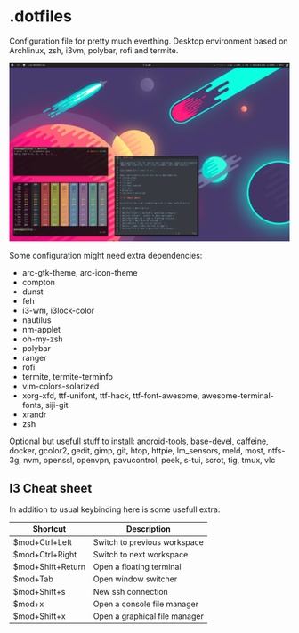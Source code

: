 # .dotfiles

Configuration file for pretty much everthing. Desktop environment based on Archlinux, zsh, i3vm, polybar, rofi and termite.

![screenshot](screenshot.png)

Some configuration might need extra dependencies: 
* arc-gtk-theme, arc-icon-theme
* compton
* dunst
* feh
* i3-wm, i3lock-color
* nautilus
* nm-applet
* oh-my-zsh
* polybar
* ranger
* rofi
* termite, termite-terminfo
* vim-colors-solarized
* xorg-xfd, ttf-unifont, ttf-hack, ttf-font-awesome, awesome-terminal-fonts, siji-git 
* xrandr
* zsh

Optional but usefull stuff to install:
android-tools, base-devel, caffeine, docker, gcolor2, gedit, gimp, git, htop, httpie, lm_sensors, meld, most, ntfs-3g, nvm, openssl, openvpn, pavucontrol, peek, s-tui, scrot, tig, tmux, vlc

## I3 Cheat sheet

In addition to usual keybinding here is some usefull extra: 

| Shortcut | Description |
| --- | --- |
| $mod+Ctrl+Left | Switch to previous workspace |
| $mod+Ctrl+Right | Switch to next workspace |
| $mod+Shift+Return | Open a floating terminal |
| $mod+Tab | Open window switcher |
| $mod+Shift+s | New ssh connection  |
| $mod+x | Open a console file manager |
| $mod+Shift+x | Open a graphical file manager |

